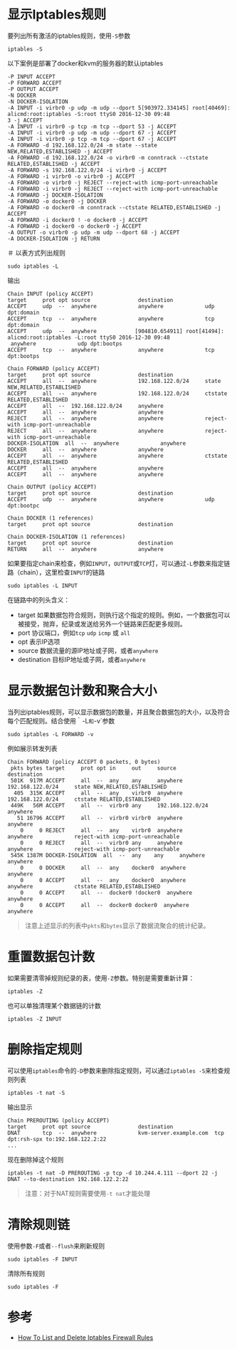 # 显示Iptables规则

要列出所有激活的iptables规则，使用`-S`参数

```
iptables -S
```

以下案例是部署了docker和kvm的服务器的默认iptables

```
-P INPUT ACCEPT
-P FORWARD ACCEPT
-P OUTPUT ACCEPT
-N DOCKER
-N DOCKER-ISOLATION
-A INPUT -i virbr0 -p udp -m udp --dport 5[903972.334145] root[40469]: alicmd:root:iptables -S:root ttyS0 2016-12-30 09:48
3 -j ACCEPT
-A INPUT -i virbr0 -p tcp -m tcp --dport 53 -j ACCEPT
-A INPUT -i virbr0 -p udp -m udp --dport 67 -j ACCEPT
-A INPUT -i virbr0 -p tcp -m tcp --dport 67 -j ACCEPT
-A FORWARD -d 192.168.122.0/24 -m state --state NEW,RELATED,ESTABLISHED -j ACCEPT
-A FORWARD -d 192.168.122.0/24 -o virbr0 -m conntrack --ctstate RELATED,ESTABLISHED -j ACCEPT
-A FORWARD -s 192.168.122.0/24 -i virbr0 -j ACCEPT
-A FORWARD -i virbr0 -o virbr0 -j ACCEPT
-A FORWARD -o virbr0 -j REJECT --reject-with icmp-port-unreachable
-A FORWARD -i virbr0 -j REJECT --reject-with icmp-port-unreachable
-A FORWARD -j DOCKER-ISOLATION
-A FORWARD -o docker0 -j DOCKER
-A FORWARD -o docker0 -m conntrack --ctstate RELATED,ESTABLISHED -j ACCEPT
-A FORWARD -i docker0 ! -o docker0 -j ACCEPT
-A FORWARD -i docker0 -o docker0 -j ACCEPT
-A OUTPUT -o virbr0 -p udp -m udp --dport 68 -j ACCEPT
-A DOCKER-ISOLATION -j RETURN
```

＃ 以表方式列出规则

```
sudo iptables -L
```

输出 

```
Chain INPUT (policy ACCEPT)
target     prot opt source               destination
ACCEPT     udp  --  anywhere             anywhere             udp dpt:domain
ACCEPT     tcp  --  anywhere             anywhere             tcp dpt:domain
ACCEPT     udp  --  anywhere            [904810.654911] root[41494]: alicmd:root:iptables -L:root ttyS0 2016-12-30 09:48
 anywhere             udp dpt:bootps
ACCEPT     tcp  --  anywhere             anywhere             tcp dpt:bootps

Chain FORWARD (policy ACCEPT)
target     prot opt source               destination
ACCEPT     all  --  anywhere             192.168.122.0/24     state NEW,RELATED,ESTABLISHED
ACCEPT     all  --  anywhere             192.168.122.0/24     ctstate RELATED,ESTABLISHED
ACCEPT     all  --  192.168.122.0/24     anywhere
ACCEPT     all  --  anywhere             anywhere
REJECT     all  --  anywhere             anywhere             reject-with icmp-port-unreachable
REJECT     all  --  anywhere             anywhere             reject-with icmp-port-unreachable
DOCKER-ISOLATION  all  --  anywhere             anywhere
DOCKER     all  --  anywhere             anywhere
ACCEPT     all  --  anywhere             anywhere             ctstate RELATED,ESTABLISHED
ACCEPT     all  --  anywhere             anywhere
ACCEPT     all  --  anywhere             anywhere

Chain OUTPUT (policy ACCEPT)
target     prot opt source               destination
ACCEPT     udp  --  anywhere             anywhere             udp dpt:bootpc

Chain DOCKER (1 references)
target     prot opt source               destination

Chain DOCKER-ISOLATION (1 references)
target     prot opt source               destination
RETURN     all  --  anywhere             anywhere
```

如果要指定chain来检查，例如`INPUT`，`OUTPUT`或`TCP`灯，可以通过`-L`参数来指定链路（chain），这里检查`INPUT`的链路

```
sudo iptables -L INPUT
```

在链路中的列头含义：

* target 如果数据包符合规则，则执行这个指定的规则。例如，一个数据包可以被接受，抛弃，纪录或发送给另外一个链路来匹配更多规则。
* port 协议端口，例如`tcp` `udp` `icmp` 或 `all`
* opt 表示IP选项
* source 数据流量的源IP地址或子网，或者`anywhere`
* destination 目标IP地址或子网，或者`anywhere`

# 显示数据包计数和聚合大小

当列出iptables规则，可以显示数据包的数量，并且聚合数据包的大小，以及符合每个匹配规则。结合使用｀-L`和`-v`参数

```
sudo iptables -L FORWARD -v
```

例如展示转发列表

```
Chain FORWARD (policy ACCEPT 0 packets, 0 bytes)
 pkts bytes target     prot opt in     out     source               destination
 501K  917M ACCEPT     all  --  any    any     anywhere             192.168.122.0/24     state NEW,RELATED,ESTABLISHED
  405  315K ACCEPT     all  --  any    virbr0  anywhere             192.168.122.0/24     ctstate RELATED,ESTABLISHED
 449K   56M ACCEPT     all  --  virbr0 any     192.168.122.0/24     anywhere
   51 16796 ACCEPT     all  --  virbr0 virbr0  anywhere             anywhere
    0     0 REJECT     all  --  any    virbr0  anywhere             anywhere             reject-with icmp-port-unreachable
    0     0 REJECT     all  --  virbr0 any     anywhere             anywhere             reject-with icmp-port-unreachable
 545K 1387M DOCKER-ISOLATION  all  --  any    any     anywhere             anywhere
    0     0 DOCKER     all  --  any    docker0  anywhere             anywhere
    0     0 ACCEPT     all  --  any    docker0  anywhere             anywhere             ctstate RELATED,ESTABLISHED
    0     0 ACCEPT     all  --  docker0 !docker0  anywhere             anywhere
    0     0 ACCEPT     all  --  docker0 docker0  anywhere             anywhere
```

> 注意上述显示的列表中`pkts`和`bytes`显示了数据流聚合的统计纪录。

# 重置数据包计数

如果需要清零掉规则纪录的表，使用`-Z`参数。特别是需要重新计算：

```
iptables -Z
```

也可以单独清理某个数据链的计数

```
iptables -Z INPUT
```

# 删除指定规则

可以使用`iptables`命令的`-D`参数来删除指定规则，可以通过`iptables -S`来检查规则列表

```
iptables -t nat -S
```

输出显示

```
Chain PREROUTING (policy ACCEPT)
target     prot opt source               destination
DNAT       tcp  --  anywhere             kvm-server.example.com  tcp dpt:rsh-spx to:192.168.122.2:22
...
```

现在删除掉这个规则

```
iptables -t nat -D PREROUTING -p tcp -d 10.244.4.111 --dport 22 -j DNAT --to-destination 192.168.122.2:22
```

> 注意：对于NAT规则需要使用`-t nat`才能处理

# 清除规则链

使用参数`-F`或者`--flush`来刷新规则

```
sudo iptables -F INPUT
```

清除所有规则

```
sudo iptables -F
```

# 参考

* [How To List and Delete Iptables Firewall Rules](https://www.digitalocean.com/community/tutorials/how-to-list-and-delete-iptables-firewall-rules)